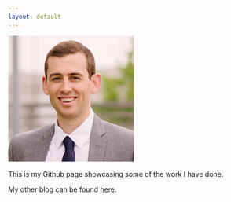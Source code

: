 ```yaml
---
layout: default
---
```


<img src="/assets/selfi2.png" alt="HTML5 Icon" width="256" height="256">

This is my Github page showcasing some of the work I have done. 

My other blog can be found <a href="https://daveveitch.wordpress.com/">here</a>.

